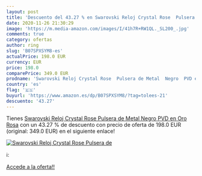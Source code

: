 ```yaml
---
layout: post
title: 'Descuento del 43.27 % en Swarovski Reloj Crystal Rose  Pulsera de'
date: 2020-11-26 21:30:29
image: 'https://m.media-amazon.com/images/I/41h7R+RW1QL._SL200_.jpg'
comments: true
category: ofertas
author: ring
slug: 'B07SPXSYM8-es'
actualPrice: 198.0 EUR
currency: EUR
price: 198.0
comparePrice: 349.0 EUR
prodname: 'Swarovski Reloj Crystal Rose  Pulsera de Metal  Negro  PVD en Oro Rosa'
country: 'es'
flag: '🇪🇸'
buyurl: 'https://www.amazon.es/dp/B07SPXSYM8/?tag=tolees-21'
descuento: '43.27'
---
```


Tienes [Swarovski Reloj Crystal Rose  Pulsera de Metal  Negro  PVD en Oro Rosa](https://www.amazon.es/dp/B07SPXSYM8/?tag=tolees-21) con un 43.27 % de descuento con precio de oferta de 198.0 EUR (original: 349.0 EUR) en el siguiente enlace!

[![Swarovski Reloj Crystal Rose  Pulsera de](https://m.media-amazon.com/images/I/41h7R+RW1QL._SL200_.jpg)](https://www.amazon.es/dp/B07SPXSYM8/?tag=tolees-21)

ℹ️:


[Accede a la oferta!!](https://www.amazon.es/dp/B07SPXSYM8/?tag=tolees-21)
